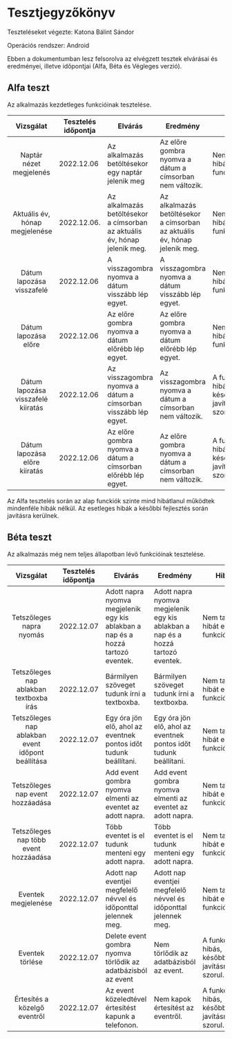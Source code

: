 # Tesztjegyzőkönyv

Teszteléseket végezte: Katona Bálint Sándor

Operációs rendszer: Android

Ebben a dokumentumban lesz felsorolva az elvégzett tesztek elvárásai és eredményei, illetve időpontjai (Alfa, Béta és Végleges verzió).

## Alfa teszt

Az alkalmazás kezdetleges funkcióinak tesztelése.

| Vizsgálat | Tesztelés időpontja | Elvárás | Eredmény | Hibák |
| :---: | --- | --- | --- | --- |
| Naptár nézet megjelenés | 2022.12.06 | Az alkalmazás betöltésekor egy naptár jelenik meg | Az előre gombra nyomva a dátum a címsorban nem változik. | Nem találtam hibát ebben a funckióban. |
| Aktuális év, hónap megjelenése | 2022.12.06. | Az alkalmazás betöltésekor a címsorban az aktuális év, hónap jelenik meg. | Az alkalmazás betöltésekor a címsorban az aktuális év, hónap jelenik meg. | Nem találtam hibát ebben a funkcióban. |
| Dátum lapozása visszafelé | 2022.12.06 | A visszagombra nyomva a dátum visszább lép egyet. | A visszagombra nyomva a dátum visszább lép egyet. | Nem találtam hibát ebben a funkcióban. |
| Dátum lapozása előre | 2022.12.06 | Az előre gombra nyomva a dátum előrébb lép egyet. | Az előre gombra nyomva a dátum előrébb lép egyet. | Nem találtam hibát ebben a funkcióban. |
| Dátum lapozása visszafelé kiiratás | 2022.12.06 | Az visszagombra nyomva a dátum a címsorban visszább lép egyet. | Az visszagombra nyomva a dátum a címsorban nem változik. | A funkció hibás, későbbiekben javításra szorul. |
| Dátum lapozása előre kiiratás | 2022.12.06 | Az előre gombra nyomva a dátum a címsorban előrébb lép egyet. | Az előre gombra nyomva a dátum a címsorban nem változik. | A funkció hibás, későbbiekben javításra szorul. |


Az Alfa tesztelés során az alap funckiók szinte mind hibátlanul működtek mindenféle hibák nélkül. Az esetleges hibák a későbbi fejlesztés során javításra kerülnek.

## Béta teszt

Az alkalmazás még nem teljes állapotban lévő funkcióinak tesztelése.

| Vizsgálat | Tesztelés időpontja | Elvárás | Eredmény | Hibák |
| :---: | --- | --- | --- | --- |
| Tetszőleges napra nyomás | 2022.12.07 | Adott napra nyomva megjelenik egy kis ablakban a nap és a hozzá tartozó eventek. | Adott napra nyomva megjelenik egy kis ablakban a nap és a hozzá tartozó eventek. | Nem találtam hibát ebben a funkcióban. |
| Tetszőleges nap ablakban textboxba írás | 2022.12.07 | Bármilyen szöveget tudunk írni a textboxba. | Bármilyen szöveget tudunk írni a textboxba. | Nem találtam hibát ebben a funkcióban. |
| Tetszőleges nap ablakban event időpont beállítása | 2022.12.07 | Egy óra jön elő, ahol az eventnek pontos időt tudunk beállítani. | Egy óra jön elő, ahol az eventnek pontos időt tudunk beállítani. | Nem találtam hibát ebben a funkcióban. |
| Tetszőleges nap event hozzáadása | 2022.12.07 | Add event gombra nyomva elmenti az eventet az adott napra. | Add event gombra nyomva elmenti az eventet az adott napra. | Nem találtam hibát ebben a funkcióban. |
| Tetszőleges nap  több event hozzáadása | 2022.12.07 | Több eventet is el tudunk menteni egy adott napra. | Több eventet is el tudunk menteni egy adott napra. | Nem találtam hibát ebben a funkcióban. |
| Eventek megjelenése | 2022.12.07 | Adott nap eventjei megfelelő névvel és időponttal jelennek meg. | Adott nap eventjei megfelelő névvel és időponttal jelennek meg. | Nem találtam hibát ebben a funkcióban. |
| Eventek törlése | 2022.12.07 | Delete event gombra nyomva törlődik az adatbázisból az event | Nem törlődik az adatbázisból az event. | A funkció hibás, későbbiekben javításra szorul. |
| Értesítés a közelgő eventről | 2022.12.07 | Az event közeledtével értesítést kapunk a telefonon. | Nem kapok értesítést az eventről. | A funkció hibás, későbbiekben javításra szorul. |
